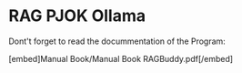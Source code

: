 # RAG PJOK Ollama

Dont't forget to read the docummentation of the Program:

[embed]Manual Book/Manual Book RAGBuddy.pdf[/embed]